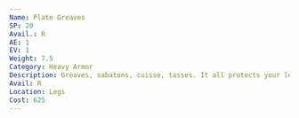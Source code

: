 ```yaml
---
Name: Plate Greaves
SP: 20
Avail.: R
AE: 1
EV: 1
Weight: 7.5
Category: Heavy Armor
Description: Greaves, sabatons, cuisse, tasses. It all protects your legs. Big plates of worked steel encasin’ your legs and turnin’ everything from swords to maces to long bows.
Avail: R
Location: Legs
Cost: 625
---
```

